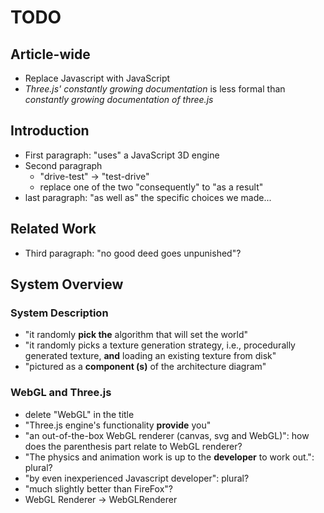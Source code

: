 # TODO

## Article-wide
- Replace Javascript with JavaScript
- *Three.js' constantly growing documentation* is less formal than *constantly growing documentation of three.js*

## Introduction
- First paragraph: "uses" a JavaScript 3D engine
- Second paragraph
	* "drive-test" -> "test-drive"
	* replace one of the two "consequently" to "as a result"
- last paragraph: "as well as" the specific choices we made...

## Related Work
- Third paragraph: "no good deed goes unpunished"?

## System Overview
### System Description
- "it randomly **pick the** algorithm that will set the world"
- "it randomly picks a texture generation strategy, i.e., procedurally generated texture, **and** loading an existing texture from disk"
- "pictured as a **component (s)** of the architecture diagram"

### WebGL and Three.js
- delete "WebGL" in the title
- "Three.js engine's functionality **provide** you"
- "an out-of-the-box WebGL renderer (canvas, svg and WebGL)": how does the parenthesis part relate to WebGL renderer?
- "The physics and animation work is up to the **developer** to work out.": plural?
- "by even inexperienced Javascript developer": plural?
- "much slightly better than FireFox"?
- WebGL Renderer -> WebGLRenderer
